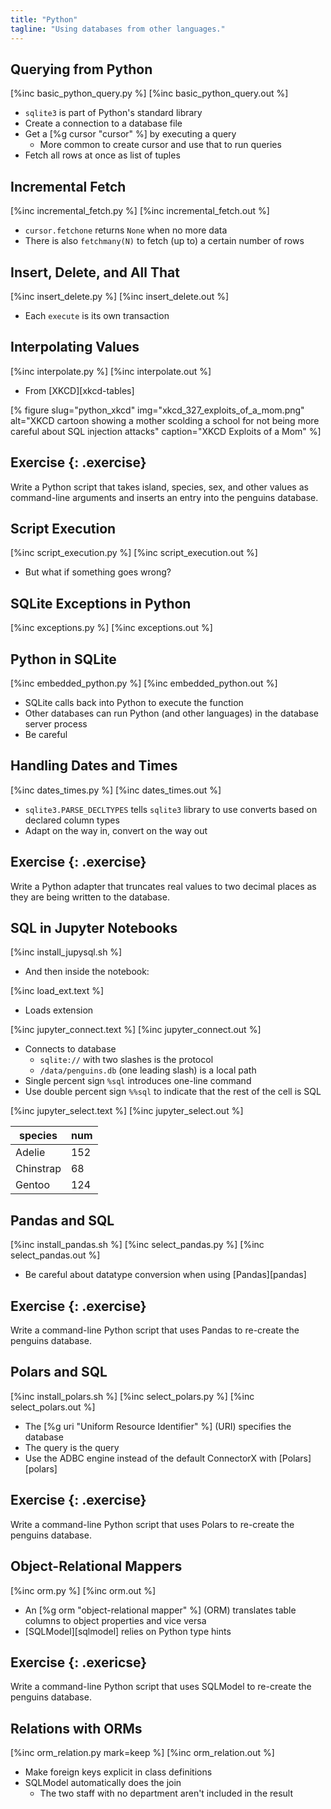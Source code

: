 ```yaml
---
title: "Python"
tagline: "Using databases from other languages."
---
```


## Querying from Python

[%inc basic_python_query.py %]
[%inc basic_python_query.out %]

-   `sqlite3` is part of Python's standard library
-   Create a connection to a database file
-   Get a [%g cursor "cursor" %] by executing a query
    -   More common to create cursor and use that to run queries
-   Fetch all rows at once as list of tuples

## Incremental Fetch

[%inc incremental_fetch.py %]
[%inc incremental_fetch.out %]

-   `cursor.fetchone` returns `None` when no more data
-   There is also `fetchmany(N)` to fetch (up to) a certain number of rows

## Insert, Delete, and All That

[%inc insert_delete.py %]
[%inc insert_delete.out %]

-   Each `execute` is its own transaction

## Interpolating Values

[%inc interpolate.py %]
[%inc interpolate.out %]

-   From [XKCD][xkcd-tables]

[% figure
   slug="python_xkcd"
   img="xkcd_327_exploits_of_a_mom.png"
   alt="XKCD cartoon showing a mother scolding a school for not being more careful about SQL injection attacks"
   caption="XKCD Exploits of a Mom"
%]

## Exercise {: .exercise}

Write a Python script that takes island, species, sex, and other values as command-line arguments
and inserts an entry into the penguins database.

## Script Execution

[%inc script_execution.py %]
[%inc script_execution.out %]

-   But what if something goes wrong?

## SQLite Exceptions in Python

[%inc exceptions.py %]
[%inc exceptions.out %]

## Python in SQLite

[%inc embedded_python.py %]
[%inc embedded_python.out %]

-   SQLite calls back into Python to execute the function
-   Other databases can run Python (and other languages) in the database server process
-   Be careful

## Handling Dates and Times

[%inc dates_times.py %]
[%inc dates_times.out %]

-   `sqlite3.PARSE_DECLTYPES` tells `sqlite3` library to use converts based on declared column types
-   Adapt on the way in, convert on the way out

## Exercise {: .exercise}

Write a Python adapter that truncates real values to two decimal places
as they are being written to the database.

## SQL in Jupyter Notebooks

[%inc install_jupysql.sh %]

-   And then inside the notebook:

[%inc load_ext.text %]

-   Loads extension

[%inc jupyter_connect.text %]
[%inc jupyter_connect.out %]

-   Connects to database
    -   `sqlite://` with two slashes is the protocol
    -   `/data/penguins.db` (one leading slash) is a local path
-   Single percent sign `%sql` introduces one-line command
-   Use double percent sign `%%sql` to indicate that the rest of the cell is SQL

[%inc jupyter_select.text %]
[%inc jupyter_select.out %]

<table>
  <thead>
    <tr>
      <th>species</th>
      <th>num</th>
    </tr>
  </thead>
  <tbody>
    <tr>
      <td>Adelie</td>
      <td>152</td>
    </tr>
    <tr>
      <td>Chinstrap</td>
      <td>68</td>
    </tr>
    <tr>
      <td>Gentoo</td>
      <td>124</td>
    </tr>
  </tbody>
</table>

## Pandas and SQL

[%inc install_pandas.sh %]
[%inc select_pandas.py %]
[%inc select_pandas.out %]

-   Be careful about datatype conversion when using [Pandas][pandas]

## Exercise {: .exercise}

Write a command-line Python script that uses Pandas to re-create the penguins database.

## Polars and SQL

[%inc install_polars.sh %]
[%inc select_polars.py %]
[%inc select_polars.out %]

-   The [%g uri "Uniform Resource Identifier" %] (URI) specifies the database
-   The query is the query
-   Use the ADBC engine instead of the default ConnectorX with [Polars][polars]

## Exercise {: .exercise}

Write a command-line Python script that uses Polars to re-create the penguins database.

## Object-Relational Mappers

[%inc orm.py %]
[%inc orm.out %]

-   An [%g orm "object-relational mapper" %] (ORM) translates table columns to object properties and vice versa
-   [SQLModel][sqlmodel] relies on Python type hints

## Exercise {: .exericse}

Write a command-line Python script that uses SQLModel to re-create the penguins database.

## Relations with ORMs

[%inc orm_relation.py mark=keep %]
[%inc orm_relation.out %]

-   Make foreign keys explicit in class definitions
-   SQLModel automatically does the join
    -   The two staff with no department aren't included in the result
